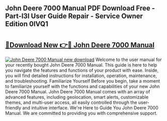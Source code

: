 ## John Deere 7000 Manual PDF Download Free - Part-l3I User Guide Repair - Service Owner Edition 0IVQ1

# <h2><a href="http://bc14060.oget.top/?id=John+Deere+7000+Manual">🔗Download New 👉🔴 John Deere 7000 Manual</a></h2>

[![John Deere 7000 Manual new download](https://i.imgur.com/5g1atiW.png)](http://bc14060.oget.top/?id=John+Deere+7000+Manual)
Welcome to the user manual for your recently bought John Deere 7000 Manual. This guide is here to help you navigate the features and functions of your product with ease. Inside, you will find detailed instructions for installation, operation, maintenance, and troubleshooting. Familiarize Yourself Before you begin, take a moment to familiarize yourself with the functions and capabilities of your new John Deere 7000 Manual. John Deere 7000 Manual comes with an array of advanced features, including geolocation, smart alerts, customizable themes, and multi-user access, all easily controlled through the user-friendly and intuitive interface. We're Here to Guide You John Deere 7000 Manual. We are committed to providing you with comprehensive support.
